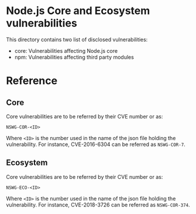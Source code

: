 # Node.js Core and Ecosystem vulnerabilities

This directory contains two list of disclosed vulnerabilities:
* core: Vulnerabilities affecting Node.js core
* npm: Vulnerabilities affecting third party modules


# Reference

## Core

Core vulnerabilities are to be referred by their CVE number or as:
```
NSWG-COR-<ID>
```
Where `<ID>` is the number used in the name of the json file holding the vulnerability.
For instance, CVE-2016-6304 can be referred as `NSWG-COR-7`.

## Ecosystem

Core vulnerabilities are to be referred by their CVE number or as:
```
NSWG-ECO-<ID>
```
Where `<ID>` is the number used in the name of the json file holding the vulnerability.
For instance, CVE-2018-3726 can be referred as `NSWG-COR-374`.
